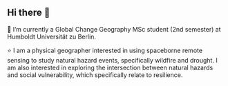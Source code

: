 ## Hi there 👋

🌱 I’m currently a Global Change Geography MSc student (2nd semester) at Humboldt Universität zu Berlin.

⭐ I am a physical geographer interested in using spaceborne remote sensing to study natural hazard events, specifically wildfire and drought. I am also interested in exploring the intersection between natural hazards
and social vulnerability, which specifically relate to resilience. 

<!--
**kushnerniva/kushnerniva** is a ✨ _special_ ✨ repository because its `README.md` (this file) appears on your GitHub profile.

Here are some ideas to get you started:

- 🔭 I’m currently working on ...
- 🌱 I’m currently learning ...
- 👯 I’m looking to collaborate on ...
- 🤔 I’m looking for help with ...
- 💬 Ask me about ...
- 📫 How to reach me: ...
- 😄 Pronouns: ...
- ⚡ Fun fact: ...
-->
